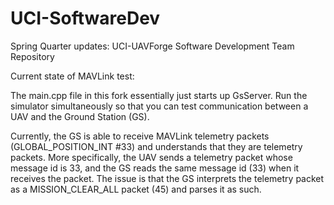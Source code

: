 UCI-SoftwareDev
===============
Spring Quarter updates:
UCI-UAVForge Software Development Team Repository 

Current state of MAVLink test:

The main.cpp file in this fork essentially just starts up GsServer. Run the simulator simultaneously
so that you can test communication between a UAV and the Ground Station (GS).

Currently, the GS is able to receive MAVLink telemetry packets (GLOBAL_POSITION_INT #33) and understands that they are telemetry packets.
More specifically, the UAV sends a telemetry packet whose message id is 33, and the GS reads the same message id (33)
when it receives the packet. The issue is that the GS interprets the telemetry packet as a MISSION_CLEAR_ALL packet (45) and parses it as such.